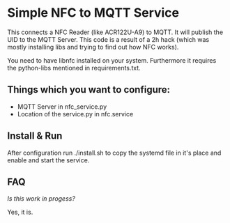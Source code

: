 # Simple NFC to MQTT Service

This connects a NFC Reader (like ACR122U-A9) to MQTT. It will publish the UID to the MQTT Server.
This code is a result of a 2h hack (which was mostly installing libs and trying to find out how NFC works). 


You need to have libnfc installed on your system.
Furthermore it requires the python-libs mentioned in requirements.txt.


## Things which you want to configure:

- MQTT Server in nfc_service.py
- Location of the service.py in nfc.service

## Install & Run

After configuration run ./install.sh to copy the systemd file in it's place and enable and start the service.


## FAQ

*Is this work in progess?*

Yes, it is.
